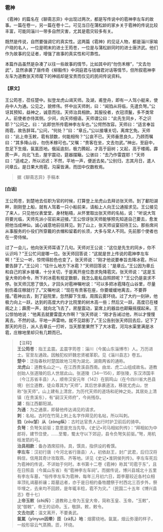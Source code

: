 <script type="text/javascript">
    var head = document.getElementsByTagName('head')[0];
    cssURL = '/public/liao.css';
    linkTag = document.createElement('link');
    linkTag.href = cssURL;
    linkTag.setAttribute('type','text/css');
    linkTag.setAttribute('rel','stylesheet');
    head.appendChild(linkTag);
</script>
### 雹神

《雹神》的篇名在《聊斋志异》中出现过两次，都是写传说中的雹神李左车的故事。一篇在卷一，另一篇在卷十二。可见当日在蒲松龄的家乡关于雹神的传说比较丰富，可能同淄川一带多自然灾害，尤其是雹灾较多有关。

既然是传说，自然要强调它的真实性。这两篇《雹神》的见证人物，都是淄川家喻户晓的名人，一位是明末的进士王筠苍，一位是与蒲松龄同时的进士唐济武。他们作为故事的见证者，增强了故事的真实性和可靠性。

本篇作品虽然是杂凑了以往一些故事的情节，比如其中的“勿伤禾稼”，“文去勿武”，显然承袭了唐传奇《柳毅传》中洞庭君与钱塘君对话等情节，但所叙雹神李左车为道教张天师麾下的神祇却是宝贵而仅见的民间传说资料。

#### 【原文】
<section>

王公筠苍，莅任楚中。拟登龙虎山谒天师。及湖，甫登舟，即有一人驾小艇来，使舟中人为通。公见之，貌修伟。怀中出天师刺，曰：“闻驺从将临，先遣负弩。”公讶其预知，益神之，诚意而往。天师治具相款。其服役者，衣冠须鬣，多不类常人。前使者亦侍其侧。少间，向天师细语。天师谓公曰：“此先生同乡，不之识耶？”公问之。曰：“此即世所传雹神李左车也。”公愕然改容。天师曰：“适言奉旨雨雹，故告辞耳。”公问，“何处？”曰：“章丘。”公以接壤关切，离席乞免。天师曰：“此上帝玉敕，雹有颔数，何能相徇？”公哀不已。天师垂思良久，乃顾而嘱曰：“其多降山谷，勿伤禾稼可也。”又嘱：“贵客在坐，文去勿武。”神出，至庭中，忽足下生烟，氤氲匝地。俄延逾刻，极力腾起，才高于庭树；又起，高于楼阁。霹雳一声，向北飞去，屋宇震动，筵器摆簸。公骇曰：“去乃作雷霆耶！”天师曰：“适戒之，所以迟迟；不然，平地一声，便逝去矣。”公别归，志其月日，遣人问章丘。是日果大雨雹，沟渠皆满，而田中仅数枚焉。

</section>

> 据《聊斋志异》手稿本

#### [白话]
<aside>

王公筠苍，到楚地去任职为官的时候，打算登上龙虎山去拜访张天师。到了鄱阳湖畔，刚刚登上船，就有人驾着一只小船前来，请船上人向王公通报求见。王公接见了来人，只见他仪表堂堂，身材魁梧，从怀里取出张天师的名帖，说：“听说大驾将要光临，天师先派小官前来迎接。”王公惊讶张天师能够预先知道自己要去，愈发把他当成神仙，诚心诚意地前往拜见。到了山上，张天师设宴招待王公。那些席间从事服务的仆役们所穿戴的衣帽和留着的长须，大多与常人不同。先前那个使者也在一旁侍候。

过了一会儿，他向张天师耳语了几句。天师对王公说：“这位是先生的同乡，你不认识吗？”王公忙问是哪一位。张天师回答说：“这就是世上传说的雹神李左车啊！”王公一听，惊愕得脸色也变了。张天师说：“刚才他说要奉旨去降冰雹，所以要告辞了。”王公问：“往什么地方下冰雹？”天师回答说：“是章丘。”王公因为章丘和自己的家乡接壤，十分关切，于是离开座位恳求免降雹灾。张天师说：“这是玉皇大帝的命令，所下的冰雹有规定数额，我怎么能私自照顾呢？”王公仍是哀求不停。张天师沉思了很久，才回头对雹神嘱咐说：“可以多把冰雹降在山谷里，尽量别伤着庄稼就行了。”又嘱咐说：“现在有贵客在座，你要缓缓地离去，不要莽撞。”雹神出去，到了庭院里，忽然脚下生烟，周围云雾环绕。过了大约一刻钟，他极力向上一跃，达到的高度大约才比院里的树木高一些；然后又一跃，高度已在楼阁之上；霹雳一声，就向北飞去了，房屋震动，宴席上的器皿也颠簸摇摆起来。王公惊怕地说：“他离去就要雷霆大作啊？”张天师说：“刚才告诫过他，所以才慢慢离去。不然的话，平地一声雷响，就不见踪影了。”王公告别张天师回去后，记下了那天的月日，派人去章丘一打听，当天那里果然下了大冰雹，河沟水渠里满是冰雹，庄稼地里却只有几颗而已。

</aside>

> 【注释】  
<b>王公筠苍</b>：指王孟震。孟震字筠苍：淄川（今属山东淄博市）人。万历进士。官至左通政。因触犯权奸魏忠贤被革职。见《淄川县志》卷五。  
<b>楚中</b>：泛指春秋时楚国故地习用为湖北、湖南两省的通称。  
<b>龙虎山</b>：道教名山之一。在江西贵溪县西南。由龙、虎二山组成故名。道教创始人张道陵的后人世居此山。张道陵（34—156），即张陵，东汉沛国丰（今江苏省丰县）人，顺帝汉安元年（142）在鹄鸣山（在今四川省大邑县境）创立道教，徒众尊其为“天师”。其后世承袭道法，移居尤虎山，世称“张天师”。山上建有上清宫，为历代天师的道场和祀神之处。其居处上清镇（在贵溪东），有“嗣汉天师府”，今尚残存。  
<b>湖</b>：指江西鄱阳湖。  
<b>为通</b>：为之通禀，即替他传达谒见的请求。  
<b>刺</b>：名帖。古时在竹简上刺上名字作拜见的名帖，所以叫刺。  
<b>驺（zōu邹）从（zòng纵）</b>：古时达官贵人出行时护卫前后的骑卒。  
<b>负弩</b>：负弩矢前驱；意思是充当先导。《史记•司马相如列传》：“拜相如为中郎将，建节住使，……至蜀，蜀太守以下郊迎，县令负弩矢前驱。”弩，用机栝发箭的弓。  
<b>治具相款</b>：备办酒席招待。具，馔具，指供设的肴馔。  
<b>李左车</b>：汉初行唐（今河北省行唐县）人，初依赵王，封广武君，后归汉将韩信，信用其奇计攻取燕、齐等地。详见《史记•淮阴侯列传》。李左车死后为雹神的传说，不详始于何时。本书第十二卷《雹神》称其“司雹于东”，且在日照县（今属山东省）有“雹神李左车祠”。而据传说，博兴县城北十五里有李左车墓，“俗传李左车为雹神，每年三月初六日，距李墓较近各村众相率顶礼谒墓祈禳；距墓远者，亦于是日相约备牲醴祭于村西北三百步外，祭毕埋之，去来均不回顾，是年辄丰稔，雹不为灾。”（民国二十五年《博兴县志》卷十七）  
<b>上帝玉敕（chì斥）</b>：道教称上帝为玉皇大帝，简称玉皇、玉帝。“玉敕”，犹“御敕”，帝王的诏命。玉，敬辞。敕，敕令。  
<b>文去勿武</b>：温文离开，不要勇武。  
<b>氤氲（yīnyun因晕）匝（zā扎）地</b>：烟雾绕地。氤氲，烟云弥漫的样子，一般形容云气蒸腾。匝，环绕。  
